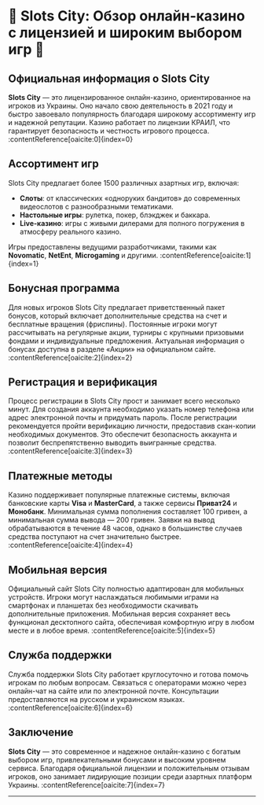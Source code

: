 # 🎰 Slots City: Обзор онлайн-казино с лицензией и широким выбором игр 🎲

## Официальная информация о Slots City

**Slots City** — это лицензированное онлайн-казино, ориентированное на игроков из Украины. Оно начало свою деятельность в 2021 году и быстро завоевало популярность благодаря широкому ассортименту игр и надежной репутации. Казино работает по лицензии КРАИЛ, что гарантирует безопасность и честность игрового процесса. :contentReference[oaicite:0]{index=0}

## Ассортимент игр

Slots City предлагает более 1500 различных азартных игр, включая:

- **Слоты**: от классических «одноруких бандитов» до современных видеослотов с разнообразными тематиками.
- **Настольные игры**: рулетка, покер, блэкджек и баккара.
- **Live-казино**: игры с живыми дилерами для полного погружения в атмосферу реального казино.

Игры предоставлены ведущими разработчиками, такими как **Novomatic**, **NetEnt**, **Microgaming** и другими. :contentReference[oaicite:1]{index=1}

## Бонусная программа

Для новых игроков Slots City предлагает приветственный пакет бонусов, который включает дополнительные средства на счет и бесплатные вращения (фриспины). Постоянные игроки могут рассчитывать на регулярные акции, турниры с крупными призовыми фондами и индивидуальные предложения. Актуальная информация о бонусах доступна в разделе «Акции» на официальном сайте. :contentReference[oaicite:2]{index=2}

## Регистрация и верификация

Процесс регистрации в Slots City прост и занимает всего несколько минут. Для создания аккаунта необходимо указать номер телефона или адрес электронной почты и придумать пароль. После регистрации рекомендуется пройти верификацию личности, предоставив скан-копии необходимых документов. Это обеспечит безопасность аккаунта и позволит беспрепятственно выводить выигранные средства. :contentReference[oaicite:3]{index=3}

## Платежные методы

Казино поддерживает популярные платежные системы, включая банковские карты **Visa** и **MasterCard**, а также сервисы **Приват24** и **Монобанк**. Минимальная сумма пополнения составляет 100 гривен, а минимальная сумма вывода — 200 гривен. Заявки на вывод обрабатываются в течение 48 часов, однако в большинстве случаев средства поступают на счет значительно быстрее. :contentReference[oaicite:4]{index=4}

## Мобильная версия

Официальный сайт Slots City полностью адаптирован для мобильных устройств. Игроки могут наслаждаться любимыми играми на смартфонах и планшетах без необходимости скачивать дополнительные приложения. Мобильная версия сохраняет весь функционал десктопного сайта, обеспечивая комфортную игру в любом месте и в любое время. :contentReference[oaicite:5]{index=5}

## Служба поддержки

Служба поддержки Slots City работает круглосуточно и готова помочь игрокам по любым вопросам. Связаться с операторами можно через онлайн-чат на сайте или по электронной почте. Консультации предоставляются на русском и украинском языках. :contentReference[oaicite:6]{index=6}

## Заключение

**Slots City** — это современное и надежное онлайн-казино с богатым выбором игр, привлекательными бонусами и высоким уровнем сервиса. Благодаря официальной лицензии и положительным отзывам игроков, оно занимает лидирующие позиции среди азартных платформ Украины. :contentReference[oaicite:7]{index=7}

---



